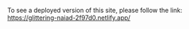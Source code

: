 To see a deployed version of this site, please follow the link: https://glittering-naiad-2f97d0.netlify.app/
